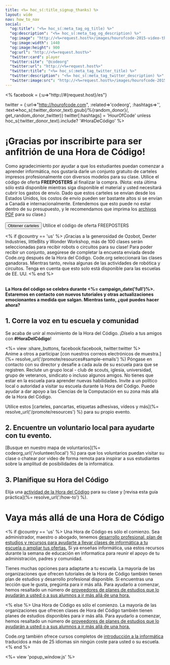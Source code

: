 ```yaml
---
title: <%= hoc_s(:title_signup_thanks) %>
layout: wide
nav: how_to_nav
social:
  "og:title": "<%= hoc_s(:meta_tag_og_title) %>"
  "og:description": "<%= hoc_s(:meta_tag_og_description) %>"
  "og:image": "http://<%=request.host%>/images/hourofcode-2015-video-thumbnail.png"
  "og:image:width": 1440
  "og:image:height": 900
  "og:url": "http://<%=request.host%>"
  "twitter:card": player
  "twitter:site": "@codeorg"
  "twitter:url": "http://<%=request.host%>"
  "twitter:title": "<%= hoc_s(:meta_tag_twitter_title) %>"
  "twitter:description": "<%= hoc_s(:meta_tag_twitter_description) %>"
  "twitter:image:src": "http://<%=request.host%>/images/hourofcode-2015-video-thumbnail.png"
---
```

<% facebook = {:u=>"http://#{request.host}/es"}

twitter = {:url=>"http://hourofcode.com", :related=>'codeorg', :hashtags=>'', :text=>hoc_s(:twitter_donor_text).gsub(/%{random_donor}/, get_random_donor_twitter)} twitter[:hashtags] = 'HourOfCode' unless hoc_s(:twitter_donor_text).include? '#HoraDeCódigo' %>

# ¡Gracias por inscribirte para ser anfitrión de una Hora de Código!

Como agradecimiento por ayudar a que los estudiantes puedan comenzar a aprender informática, nos gustaría darle un conjunto gratuito de carteles impresos profesionalmente con diversos modelos para su clase. Utilice el código de oferta **FREEPOSTERS** al finalizar la compra. (Nota: esta última sólo está disponible mientras siga disponible el material y usted necesitará cubrir los gastos de envío. Dado que estos carteles se envían desde los Estados Unidos, los costos de envío pueden ser bastante altos si se envían a Canadá e internacionalmente. Entendemos que esto puede no estar dentro de su presupuesto, y le recomendamos que imprima los [archivos PDF](https://code.org/inspire) para su clase.)  
<br /> [<button>Obtener carteles</button>](https://store.code.org/products/code-org-posters-set-of-12) Utilice el código de oferta FREEPOSTERS

<% if @country == 'us' %> ¡Gracias a la generosidad de Ozobot, Dexter Industries, littleBits y Wonder Workshop, más de 100 clases serán seleccionadas para recibir robots o circuitos para su clase! Para poder recibir un conjunto, asegúrese de completar la encuesta enviada desde Code.org después de la Hora del Código. Code.org seleccionará las clases ganadoras. Mientras tanto, revisa algunas de las actividades de robótica y circuitos. Tenga en cuenta que esto solo está disponible para las escuelas de EE. UU. <% end %>

<br /> **La Hora del código se celebra durante <%= campaign_date('full')%>. Estaremos en contacto con nuevos tutoriales y otras actualizaciones emocionantes a medida que salgan. Mientras tanto, ¿qué puedes hacer ahora?**

## 1. Corre la voz en tu escuela y comunidad

Se acaba de unir al movimiento de la Hora del Código. ¡Díselo a tus amigos con **#HoraDelCódigo**!

<%= view :share_buttons, facebook:facebook, twitter:twitter %> <br /> Anime a otros a participar [con nuestros correos electrónicos de muestra.](%= resolve_url('/promote/resources#sample-emails') %) Póngase en contacto con su director y desafíe a cada aula de su escuela para que se registren. Reclute un grupo local - club de scouts, iglesia, universidad, grupo de veteranos, sindicato o incluso algunos amigos. No tienes que estar en la escuela para aprender nuevas habilidades. Invite a un político local o autoridad a visitar su escuela durante la Hora del Código. Puede ayudar a dar apoyo a las Ciencias de la Computación en su zona más allá de la Hora del Código.

Utilice estos [carteles, pancartas, etiquetas adhesivas, vídeos y más](%= resolve_url('/promote/resources') %) para su propio evento.

## 2. Encuentre un voluntario local para ayudarte con tu evento.

[Busque en nuestro mapa de voluntarios](%= codeorg_url('/volunteer/local') %) para que los voluntarios puedan visitar su clase o chatear por video de forma remota para inspirar a sus estudiantes sobre la amplitud de posibilidades de la informática.

## 3. Planifique su Hora del Código

Elija una [actividad de la Hora del Código](https://hourofcode.com/learn) para su clase y [revisa esta guía práctica](%= resolve_url('/how-to') %).

# Vaya más allá de una Hora de Código

<% if @country == 'us' %> Una Hora de Código es sólo el comienzo. Sea administrador, maestro o abogado, tenemos [desarrollo profesional, plan de estudios y recursos para ayudarte a llevar clases de informática a tu escuela o ampliar tus ofertas.](https://code.org/yourschool) Si ya enseñas informática, usa estos recursos durante la semana de educación en informatica para reunir el apoyo de tu administración, padres y comunidad.

Tienes muchas opciones para adaptarte a tu escuela. La mayoría de las organizaciones que ofrecen tutoriales de la Hora de Código también tienen plan de estudios y desarrollo profesional disponible. Si encuentras una lección que le gusta, pregúnta para ir más allá. Para ayudarlo a comenzar, hemos resaltado un número de [proveedores de planes de estudios que lo ayudarán a usted o a sus alumnos a ir más allá de una hora.](https://hourofcode.com/beyond)

<% else %> Una Hora de Código es sólo el comienzo. La mayoría de las organizaciones que ofrecen clases de Hora del Código también tienen planes de estudios disponibles para ir más allá. Para ayudarlo a comenzar, hemos resaltado un número de [proveedores de planes de estudios que lo ayudarán a usted o a sus alumnos a ir más allá de una hora.](https://hourofcode.com/beyond)

Code.org también ofrece cursos completos de [introducción a la informática](https://code.org/educate/curriculum/cs-fundamentals-international) traducidos a más de 25 idiomas sin ningún coste para usted o su escuela. <% end %>

<%= view 'popup_window.js' %>